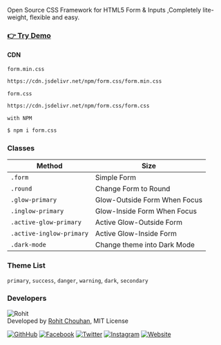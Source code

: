 Open Source CSS Framework for HTML5 Form & Inputs ,Completely lite-weight, flexible and easy.

### [👉 Try Demo](https://rohit-chouhan.github.io/form.css)

#### CDN
`form.min.css`
```sh
https://cdn.jsdelivr.net/npm/form.css/form.min.css
```

`form.css`
```sh
https://cdn.jsdelivr.net/npm/form.css/form.css
```
`with NPM`
```sh
$ npm i form.css
```
### Classes

Method | Size
--------------------------------------|----------------------------------------
`.form` | Simple Form
`.round` | Change Form to Round
`.glow-primary` | Glow-Outside Form When Focus
`.inglow-primary` | Glow-Inside Form When Focus
`.active-glow-primary` | Active Glow-Outside Form
`.active-inglow-primary` | Active Glow-Inside Form
`.dark-mode` | Change theme into Dark Mode

### Theme List
`primary`, `success`, `danger`, `warning`, `dark`, `secondary`


### Developers
![Rohit](http://graph.facebook.com/100004453384015/picture?type=square)\
Developed by [Rohit Chouhan](https://rohitchouhan.com),  MIT License

[![GithHub](https://img.shields.io/badge/Developed%20By-%40github%2Frohit--chouhan-green)](https://github.com/rohit-chouhan)
[![Facebook](https://img.shields.io/badge/Facebook-%40itsrohitofficialprofile-blue)](https://facebook.com/itsrohitofficialprofile)
[![Twitter](https://img.shields.io/badge/Twitter-%40itsrealrohit-blue)](https://twitter.com/itsrealrohit)
[![Instagram](https://img.shields.io/badge/Instagram-%40rohitchauhanofficial-orange)](https://instagram.com/rohitchauhanofficial)
[![Website](https://img.shields.io/badge/Website-rohitchouhan.com-yellow)](https://rohitchouhan.com)
